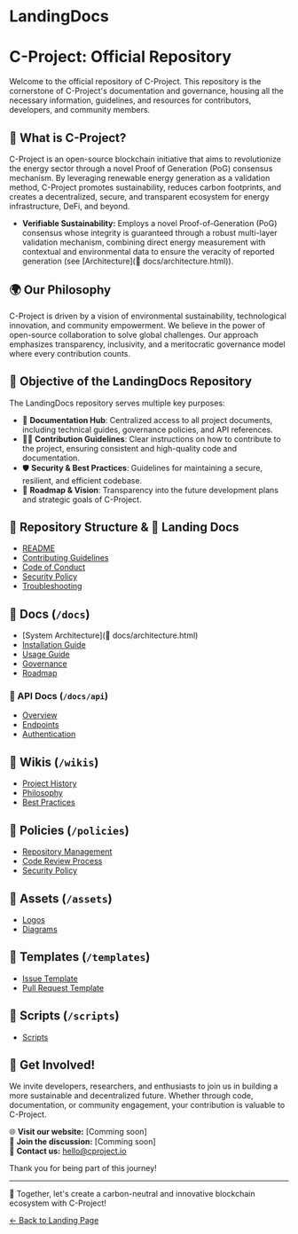 # LandingDocs

# C-Project: Official Repository

Welcome to the official repository of C-Project. This repository is the cornerstone of C-Project's documentation and governance, housing all the necessary information, guidelines, and resources for contributors, developers, and community members.

## 🧬 What is C-Project?
C-Project is an open-source blockchain initiative that aims to revolutionize the energy sector through a novel Proof of Generation (PoG) consensus mechanism. By leveraging renewable energy generation as a validation method, C-Project promotes sustainability, reduces carbon footprints, and creates a decentralized, secure, and transparent ecosystem for energy infrastructure, DeFi, and beyond.

* **Verifiable Sustainability:** Employs a novel Proof-of-Generation (PoG) consensus whose integrity is guaranteed through a robust multi-layer validation mechanism, combining direct energy measurement with contextual and environmental data to ensure the veracity of reported generation (see [Architecture](📁 docs/architecture.html)).

## 🌍 Our Philosophy
C-Project is driven by a vision of environmental sustainability, technological innovation, and community empowerment. We believe in the power of open-source collaboration to solve global challenges. Our approach emphasizes transparency, inclusivity, and a meritocratic governance model where every contribution counts.

## 🎯 Objective of the LandingDocs Repository
The LandingDocs repository serves multiple key purposes:
- 📑 **Documentation Hub**: Centralized access to all project documents, including technical guides, governance policies, and API references.
- 👨‍💻 **Contribution Guidelines**: Clear instructions on how to contribute to the project, ensuring consistent and high-quality code and documentation.
- 🛡️ **Security & Best Practices**: Guidelines for maintaining a secure, resilient, and efficient codebase.
- 🚀 **Roadmap & Vision**: Transparency into the future development plans and strategic goals of C-Project.

## 📂 Repository Structure & 📄 Landing Docs

- [README](README.html)
- [Contributing Guidelines](CONTRIBUTING.html)
- [Code of Conduct](CODE_OF_CONDUCT.html)
- [Security Policy](SECURITY.html)
- [Troubleshooting](TROUBLESHOOTING.html)

## 📁 Docs (`/docs`)

- [System Architecture](📂 docs/architecture.html)
- [Installation Guide](📂docs/installation.html)
- [Usage Guide](docs/usage.html)
- [Governance](docs/governance.html)
- [Roadmap](docs/roadmap.html)

### 📄 API Docs (`/docs/api`)

- [Overview](docs/api/overview.html)
- [Endpoints](docs/api/endpoints.html)
- [Authentication](docs/api/authentication.html)

## 📁 Wikis (`/wikis`)

- [Project History](wikis/history.html)
- [Philosophy](wikis/philosophy.html)
- [Best Practices](wikis/best-practices.html)

## 📁 Policies (`/policies`)

- [Repository Management](policies/repository-management.html)
- [Code Review Process](policies/code-review.html)
- [Security Policy](policies/security-policy.html)

## 📁 Assets (`/assets`)

- [Logos](assets/logos/index.html)
- [Diagrams](assets/diagrams/index.html)

## 📁 Templates (`/templates`)

- [Issue Template](templates/issue_template.html)
- [Pull Request Template](templates/pull_request_template.html)

## 📁 Scripts (`/scripts`)

- [Scripts](scripts/index.html)


## 🤝 Get Involved!
We invite developers, researchers, and enthusiasts to join us in building a more sustainable and decentralized future. Whether through code, documentation, or community engagement, your contribution is valuable to C-Project.

🌐 **Visit our website:** [Comming soon]  
💬 **Join the discussion:** [Comming soon]  
📧 **Contact us:** hello@cproject.io

Thank you for being part of this journey!

---
🚀 Together, let's create a carbon-neutral and innovative blockchain ecosystem with C-Project!

[← Back to Landing Page](https://cproject.io)


